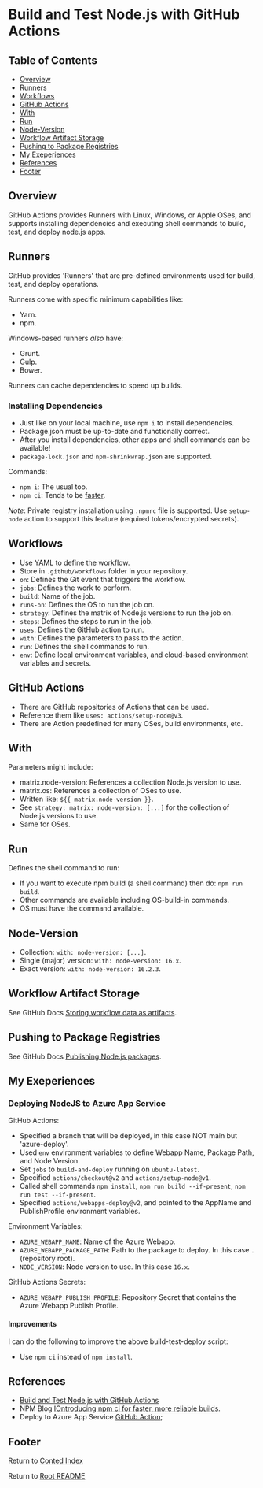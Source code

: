 # Build and Test Node.js with GitHub Actions

## Table of Contents

- [Overview](#overview)
- [Runners](#runners)
- [Workflows](#workflows)
- [GitHub Actions](#github-actions)
- [With](#with)
- [Run](#run)
- [Node-Version](#node-version)
- [Workflow Artifact Storage](#workflow-artifact-storage)
- [Pushing to Package Registries](#pushing-to-package-registries)
- [My Exeperiences](#my-exeperiences)
- [References](#references)
- [Footer](#footer)

## Overview

GitHub Actions provides Runners with Linux, Windows, or Apple OSes, and supports installing dependencies and executing shell commands to build, test, and deploy node.js apps.

## Runners

GitHub provides 'Runners' that are pre-defined environments used for build, test, and deploy operations.

Runners come with specific minimum capabilities like:

- Yarn.
- npm.

Windows-based runners _also_ have:

- Grunt.
- Gulp.
- Bower.

Runners can cache dependencies to speed up builds.

### Installing Dependencies

- Just like on your local machine, use `npm i` to install dependencies.
- Package.json must be up-to-date and functionally correct.
- After you install dependencies, other apps and shell commands can be available!
- `package-lock.json` and `npm-shrinkwrap.json` are supported.

Commands:

- `npm i`: The usual too.
- `npm ci`: Tends to be [faster](https://blog.npmjs.org/post/171556855892/introducing-npm-ci-for-faster-more-reliable).

_Note_: Private registry installation using `.npmrc` file is supported. Use `setup-node` action to support this feature (required tokens/encrypted secrets).

## Workflows

- Use YAML to define the workflow.
- Store in `.github/workflows` folder in your repository.
- `on`: Defines the Git event that triggers the workflow.
- `jobs`: Defines the work to perform.
- `build`: Name of the job.
- `runs-on`: Defines the OS to run the job on.
- `strategy`: Defines the matrix of Node.js versions to run the job on.
- `steps`: Defines the steps to run in the job.
- `uses`: Defines the GitHub action to run.
- `with`: Defines the parameters to pass to the action.
- `run`: Defines the shell commands to run.
- `env`: Define local environment variables, and cloud-based environment variables and secrets.

## GitHub Actions

- There are GitHub repositories of Actions that can be used.
- Reference them like `uses: actions/setup-node@v3`.
- There are Action predefined for many OSes, build environments, etc.

## With

Parameters might include:

- matrix.node-version: References a collection Node.js version to use.
- matrix.os: References a collection of OSes to use.
- Written like: `${{ matrix.node-version }}`.
- See `strategy: matrix: node-version: [...]` for the collection of Node.js versions to use.
- Same for OSes.

## Run

Defines the shell command to run:

- If you want to execute npm build (a shell command) then do: `npm run build`.
- Other commands are available including OS-build-in commands.
- OS must have the command available.

## Node-Version

- Collection: `with: node-version: [...]`.
- Single (major) version: `with: node-version: 16.x`.
- Exact version: `with: node-version: 16.2.3`.

## Workflow Artifact Storage

See GitHub Docs [Storing workflow data as artifacts](https://docs.github.com/en/actions/guides/storing-workflow-data-as-artifacts).

## Pushing to Package Registries

See GitHub Docs [Publishing Node.js packages](https://docs.github.com/en/actions/guides/publishing-nodejs-packages).

## My Exeperiences

### Deploying NodeJS to Azure App Service

GitHub Actions:

- Specified a branch that will be deployed, in this case NOT main but 'azure-deploy'.
- Used `env` environment variables to define Webapp Name, Package Path, and Node Version.
- Set `jobs` to `build-and-deploy` running on `ubuntu-latest`.
- Specified `actions/checkout@v2` and `actions/setup-node@v1`.
- Called shell commands `npm install`, `npm run build --if-present`, `npm run test --if-present`.
- Specified `actions/webapps-deploy@v2`, and pointed to the AppName and PublishProfile environment variables.

Environment Variables:

- `AZURE_WEBAPP_NAME`: Name of the Azure Webapp.
- `AZURE_WEBAPP_PACKAGE_PATH`: Path to the package to deploy. In this case `.` (repository root).
- `NODE_VERSION`: Node version to use. In this case `16.x`.

GitHub Actions Secrets:

- `AZURE_WEBAPP_PUBLISH_PROFILE`: Repository Secret that contains the Azure Webapp Publish Profile.

#### Improvements

I can do the following to improve the above build-test-deploy script:

- Use `npm ci` instead of `npm install`.

## References

- [Build and Test Node.js with GitHub Actions](https://docs.github.com/en/actions/guides/building-and-testing-nodejs)
- NPM Blog [IOntroducing npm ci for faster, more reliable builds](https://blog.npmjs.org/post/171556855892/introducing-npm-ci-for-faster-more-reliable).
- Deploy to Azure App Service [GitHub Action](https://github.com/Azure/webapps-deploy);

## Footer

Return to [Conted Index](./conted-index.html)

Return to [Root README](../README.html)
